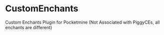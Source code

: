 # CustomEnchants
Custom Enchants Plugin for Pocketmine (Not Associated with PiggyCEs, all enchants are different)
